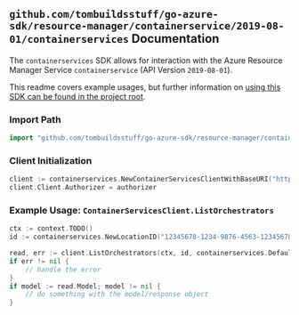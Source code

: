 
## `github.com/tombuildsstuff/go-azure-sdk/resource-manager/containerservice/2019-08-01/containerservices` Documentation

The `containerservices` SDK allows for interaction with the Azure Resource Manager Service `containerservice` (API Version `2019-08-01`).

This readme covers example usages, but further information on [using this SDK can be found in the project root](https://github.com/tombuildsstuff/go-azure-sdk/tree/main/docs).

### Import Path

```go
import "github.com/tombuildsstuff/go-azure-sdk/resource-manager/containerservice/2019-08-01/containerservices"
```


### Client Initialization

```go
client := containerservices.NewContainerServicesClientWithBaseURI("https://management.azure.com")
client.Client.Authorizer = authorizer
```


### Example Usage: `ContainerServicesClient.ListOrchestrators`

```go
ctx := context.TODO()
id := containerservices.NewLocationID("12345678-1234-9876-4563-123456789012", "locationValue")

read, err := client.ListOrchestrators(ctx, id, containerservices.DefaultListOrchestratorsOperationOptions())
if err != nil {
	// handle the error
}
if model := read.Model; model != nil {
	// do something with the model/response object
}
```
